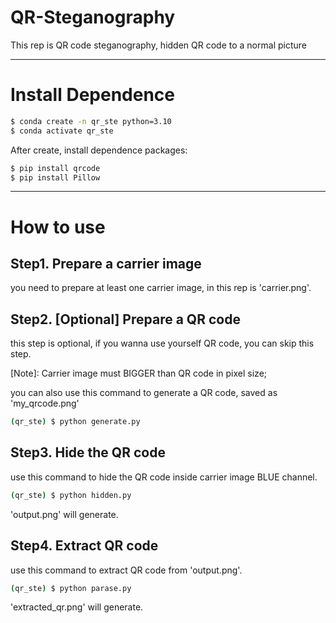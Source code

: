 # QR-Steganography
This rep is QR code steganography, hidden QR code to a normal picture

---
# Install Dependence
```bash
$ conda create -n qr_ste python=3.10
$ conda activate qr_ste
```

After create, install dependence packages:
```bash
$ pip install qrcode
$ pip install Pillow
```

---
# How to use

## Step1. Prepare a carrier image
you need to prepare at least one carrier image, in this rep is 'carrier.png'.

## Step2. [Optional] Prepare a QR code
this step is optional, if you wanna use yourself QR code, you can skip this step.

[Note]: Carrier image must BIGGER than QR code in pixel size;

you can also use this command to generate a QR code, saved as 'my_qrcode.png'

```bash
(qr_ste) $ python generate.py
```

## Step3. Hide the QR code
use this command to hide the QR code inside carrier image BLUE channel.

```bash
(qr_ste) $ python hidden.py
```

'output.png' will generate.

## Step4. Extract QR code
use this command to extract QR code from 'output.png'.

```bash
(qr_ste) $ python parase.py
```

'extracted_qr.png' will generate.
